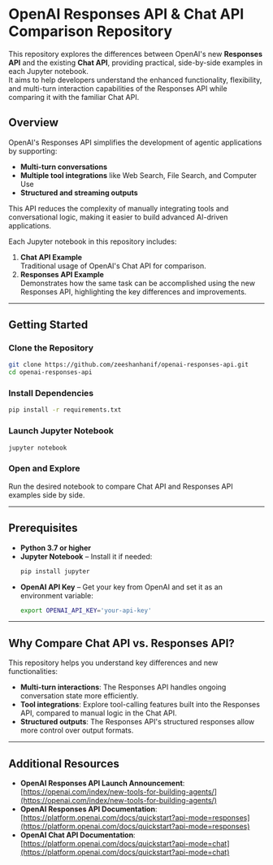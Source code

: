 # OpenAI Responses API & Chat API Comparison Repository

This repository explores the differences between OpenAI's new **Responses API** and the existing **Chat API**, providing practical, side-by-side examples in each Jupyter notebook.  
It aims to help developers understand the enhanced functionality, flexibility, and multi-turn interaction capabilities of the Responses API while comparing it with the familiar Chat API.

## Overview

OpenAI's Responses API simplifies the development of agentic applications by supporting:
- **Multi-turn conversations**  
- **Multiple tool integrations** like Web Search, File Search, and Computer Use  
- **Structured and streaming outputs**  

This API reduces the complexity of manually integrating tools and conversational logic, making it easier to build advanced AI-driven applications.

Each Jupyter notebook in this repository includes:
1. **Chat API Example**  
   Traditional usage of OpenAI's Chat API for comparison.
2. **Responses API Example**  
   Demonstrates how the same task can be accomplished using the new Responses API, highlighting the key differences and improvements.

---

## Getting Started

### Clone the Repository  
```bash
git clone https://github.com/zeeshanhanif/openai-responses-api.git
cd openai-responses-api
```

### Install Dependencies  
```bash
pip install -r requirements.txt
```

### Launch Jupyter Notebook  
```bash
jupyter notebook
```

### Open and Explore  
Run the desired notebook to compare Chat API and Responses API examples side by side.

---

## Prerequisites

- **Python 3.7 or higher**  
- **Jupyter Notebook** – Install it if needed:  
  ```bash
  pip install jupyter
  ```
- **OpenAI API Key** – Get your key from OpenAI and set it as an environment variable:  
  ```bash
  export OPENAI_API_KEY='your-api-key'
  ```

---

## Why Compare Chat API vs. Responses API?

This repository helps you understand key differences and new functionalities:
- **Multi-turn interactions**: The Responses API handles ongoing conversation state more efficiently.  
- **Tool integrations**: Explore tool-calling features built into the Responses API, compared to manual logic in the Chat API.  
- **Structured outputs**: The Responses API's structured responses allow more control over output formats.  

---

## Additional Resources

- **OpenAI Responses API Launch Announcement**:  
  [https://openai.com/index/new-tools-for-building-agents/](https://openai.com/index/new-tools-for-building-agents/)
- **OpenAI Responses API Documentation**:  
  [https://platform.openai.com/docs/quickstart?api-mode=responses](https://platform.openai.com/docs/quickstart?api-mode=responses)  
- **OpenAI Chat API Documentation**:  
  [https://platform.openai.com/docs/quickstart?api-mode=chat](https://platform.openai.com/docs/quickstart?api-mode=chat)



